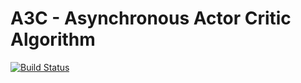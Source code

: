 # A3C - Asynchronous Actor Critic Algorithm

[![Build Status](https://travis-ci.com/mynkpl1998/A3C.svg?branch=master)](https://travis-ci.org/mynkpl1998/A3C)
